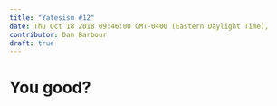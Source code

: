 ```yaml
---
title: "Yatesism #12"
date: Thu Oct 18 2018 09:46:00 GMT-0400 (Eastern Daylight Time),
contributor: Dan Barbour
draft: true
---
```

# You good?
